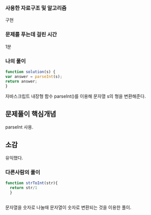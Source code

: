 ### 사용한 자료구조 및 알고리즘
구현

### 문제를 푸는데 걸린 시간
1분

### 나의 풀이

```Javascript
function solution(s) {
var answer = parseInt(s);     
return answer;
}

```
자바스크립트 내장형 함수 parseInt()를 이용해 문자열 s의 형을 변환해준다.

## 문제풀이 핵심개념
parseInt 사용.

## 소감
유익했다.

### 다른사람의 풀이

```Javascript
function strToInt(str){
  return str/1
  }



```

문자열을 숫자로 나눌때 문자열이 숫자로 변환되는 것을 이용한 풀이.
